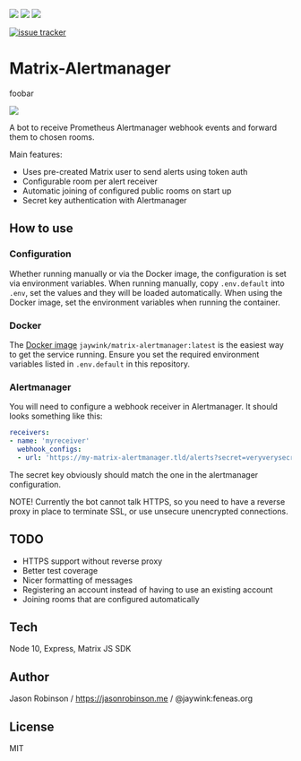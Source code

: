 ![](https://img.shields.io/gitlab/pipeline/jaywink/matrix-alertmanager.svg?gitlab_url=https%3A%2F%2Fgit.feneas.org) [![](https://img.shields.io/docker/pulls/jaywink/matrix-alertmanager.svg)](https://cloud.docker.com/u/jaywink/repository/docker/jaywink/matrix-alertmanager) [![](https://img.shields.io/matrix/matrix-alertmanager:feneas.org.svg?server_fqdn=feneas.org)](https://matrix.to/#/#matrix-alertmanager:feneas.org)

[![issue tracker](https://img.shields.io/badge/issue%20tracker-gitlab-orange.svg)](https://git.feneas.org/jaywink/matrix-alertmanager/issues)

# Matrix-Alertmanager
foobar

![](./screenshot.png)

A bot to receive Prometheus Alertmanager webhook events and forward them to chosen rooms.

Main features:

* Uses pre-created Matrix user to send alerts using token auth
* Configurable room per alert receiver
* Automatic joining of configured public rooms on start up
* Secret key authentication with Alertmanager

## How to use

### Configuration

Whether running manually or via the Docker image, the configuration is set via environment variables. When running manually, copy `.env.default` into `.env`, set the values and they will be loaded automatically. When using the Docker image, set the environment variables when running the container.

### Docker

The [Docker image](https://cloud.docker.com/repository/docker/jaywink/matrix-alertmanager) `jaywink/matrix-alertmanager:latest` is the easiest way to get the service running. Ensure you set the required environment variables listed in `.env.default` in this repository.

### Alertmanager

You will need to configure a webhook receiver in Alertmanager. It should looks something like this:

```yaml
receivers:
- name: 'myreceiver'
  webhook_configs:
  - url: 'https://my-matrix-alertmanager.tld/alerts?secret=veryverysecretkeyhere'
```

The secret key obviously should match the one in the alertmanager configuration.

NOTE! Currently the bot cannot talk HTTPS, so you need to have a reverse proxy in place to terminate SSL, or use unsecure unencrypted connections.

## TODO

* HTTPS support without reverse proxy
* Better test coverage
* Nicer formatting of messages
* Registering an account instead of having to use an existing account
* Joining rooms that are configured automatically

## Tech

Node 10, Express, Matrix JS SDK

## Author

Jason Robinson / https://jasonrobinson.me / @jaywink:feneas.org

## License

MIT
